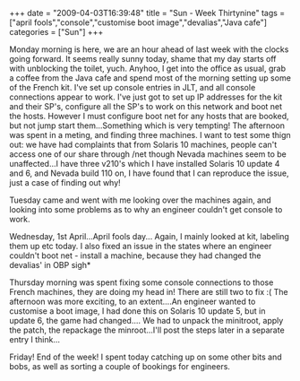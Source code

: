 +++
date = "2009-04-03T16:39:48"
title = "Sun - Week Thirtynine"
tags = ["april fools","console","customise boot image","devalias","Java cafe"]
categories = ["Sun"]
+++

Monday morning is here, we are an hour ahead of last week with the clocks going forward. It seems really sunny today, shame that my day starts off with unblocking the toilet, yuch.
Anyhoo, I get into the office as usual, grab a coffee from the Java cafe and spend most of the morning setting up some of the French kit. I've set up console entries in JLT, and all console connections appear to work. I've just got to set up IP addresses for the kit and their SP's, configure all the SP's to work on this network and boot net the hosts. However I must configure boot net for any hosts that are booked, but not jump start them...Something which is very tempting!
The afternoon was spent in a meting, and finding three machines. I want to test some thign out: we have had complaints that from Solaris 10 machines, people can't access one of our share through /net though Nevada machines seem to be unaffected...I have three v210's which I have installed Solaris 10 update 4 and 6, and Nevada build 110 on, I have found that I can reproduce the issue, just a case of finding out why!

Tuesday came and went with me looking over the machines again, and looking into some problems as to why an engineer couldn't get console to work.

Wednesday, 1st April...April fools day...
Again, I mainly looked at kit, labeling them up etc today. I also fixed an issue in the states where an engineer couldn't boot net - install a machine, because they had changed the devalias' in OBP sigh\*

Thursday morning was spent fixing some console connections to those French machines, they are doing my head in! There are still two to fix :(
The afternoon was more exciting, to an extent....An engineer wanted to customise a boot image, I had done this on Solaris 10 update 5, but in update 6, the game had changed....
We had to unpack the minitroot, apply the patch, the repackage the minroot...I'll post the steps later in a separate entry I think...

Friday! End of the week! I spent today catching up on some other bits and bobs, as well as sorting a couple of bookings for engineers.
